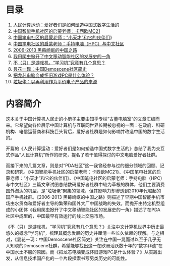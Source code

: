 # 目录
1. [人民计算运动：爱好者们是如何塑造中国式数字生活的](peoples_computing.md)
2. [中国智能手机社区的启蒙老师：卡西欧MC21](casio_mc21.md)
3. [中国笔电社区的启蒙老师：“小天才”和它的伙伴们](xiaotiancai_and_mini_laptops.md)》
4. [中国笔电社区的启蒙老师：手持电脑（HPC）与中文社区](handheld_pc_in_china.md)
5. [2006-2013 黑莓崎岖的中国之路](blackberry_in_china.md) 
6. [我用爬虫掀开了中文移动智能社区的发展史的一角](tompda_data_analysis.md)
7. [不（只）是游戏机，“学习机”究竟有几个意思？](learn_machine_definition.md)
8. [昙花一现：中国Demoscene社区简史](chinese_demoscene_history.md)
9. [把龙芯电脑变成怀旧游戏PC是什么体验？](loongson_gaming_pc.md)
10. [垃圾佬：以再利用作为平价电子产品的来源](tech_scavengers_reuse.md)

# 内容简介

这本关于中国计算机人民史的小册子主要由知乎专栏“古董电脑室”的文章汇编而来。它希望向各位展示中国计算机与互联网世界长期被忽视的一面：在政府、科研机构、电信运营商和科技巨头背后，爱好者社群是如何影响并改造中国的数字生活的。

开篇的《人民计算运动：爱好者们是如何塑造中国式数字生活的》总结了我为交互式作品“人民计算机”所作的研究，提名了若干值得探讨的中文电脑爱好者社群。

而接下来的几篇文章，则是对“PDA社区”这一我曾经参与过的细分领域的回顾、记录和研究。《中国智能手机社区的启蒙老师：卡西欧MC21》、《中国笔电社区的启蒙老师：“小天才”和它的伙伴们》、《中国笔电社区的启蒙老师：手持电脑（HPC）与中文社区》三篇文章试图总结数码爱好者社群中较为草根的群体，他们主要消费国外淘汰的机型，是“垃圾佬”聚集的领域，但其影响力却渗透到2010年代崛起的国产手机社群。《2006-2013 黑莓崎岖的中国之路》则描述了早期中国智能手机市场由水货商和爱好者主导的繁荣和国外大厂中国战略的失效。而抛开由特定机型组成的小团体《我用爬虫掀开了中文移动智能社区的发展史的一角》描述了在PDA社区中成型的，中国最早有效运行的线上交易市场。

《不（只）是游戏机，“学习机”究竟有几个意思？》关注中文计算机世界中历史最悠久的概念“学习机”，梳理其概念发展的历史并厘清一些长久依赖的误解。与之相对，《昙花一现：中国Demoscene社区简史》关注在中国一晃而过以至于几乎无人知晓的Demoscene社群，希望能够找出这一在欧洲活跃数十年的“数字非遗”在中国水土不服的原因。而《把龙芯电脑变成怀旧游戏PC是什么体验？》从实践出发，从信息技术国产化的一个片段探索书写另类历史的可能性。
